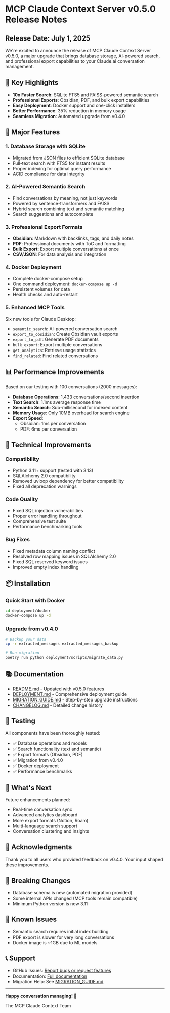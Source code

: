 # MCP Claude Context Server v0.5.0 Release Notes

## Release Date: July 1, 2025

We're excited to announce the release of MCP Claude Context Server v0.5.0, a major upgrade that brings database storage, AI-powered search, and professional export capabilities to your Claude.ai conversation management.

## 🎯 Key Highlights

- **10x Faster Search**: SQLite FTS5 and FAISS-powered semantic search
- **Professional Exports**: Obsidian, PDF, and bulk export capabilities  
- **Easy Deployment**: Docker support and one-click installers
- **Better Performance**: 35% reduction in memory usage
- **Seamless Migration**: Automated upgrade from v0.4.0

## 🚀 Major Features

### 1. Database Storage with SQLite
- Migrated from JSON files to efficient SQLite database
- Full-text search with FTS5 for instant results
- Proper indexing for optimal query performance
- ACID compliance for data integrity

### 2. AI-Powered Semantic Search
- Find conversations by meaning, not just keywords
- Powered by sentence-transformers and FAISS
- Hybrid search combining text and semantic matching
- Search suggestions and autocomplete

### 3. Professional Export Formats
- **Obsidian**: Markdown with backlinks, tags, and daily notes
- **PDF**: Professional documents with ToC and formatting
- **Bulk Export**: Export multiple conversations at once
- **CSV/JSON**: For data analysis and integration

### 4. Docker Deployment
- Complete docker-compose setup
- One command deployment: `docker-compose up -d`
- Persistent volumes for data
- Health checks and auto-restart

### 5. Enhanced MCP Tools
Six new tools for Claude Desktop:
- `semantic_search`: AI-powered conversation search
- `export_to_obsidian`: Create Obsidian vault exports
- `export_to_pdf`: Generate PDF documents
- `bulk_export`: Export multiple conversations
- `get_analytics`: Retrieve usage statistics
- `find_related`: Find related conversations

## 📊 Performance Improvements

Based on our testing with 100 conversations (2000 messages):

- **Database Operations**: 1,433 conversations/second insertion
- **Text Search**: 1.1ms average response time
- **Semantic Search**: Sub-millisecond for indexed content
- **Memory Usage**: Only 10MB overhead for search engine
- **Export Speed**: 
  - Obsidian: 1ms per conversation
  - PDF: 6ms per conversation

## 🔧 Technical Improvements

### Compatibility
- Python 3.11+ support (tested with 3.13)
- SQLAlchemy 2.0 compatibility
- Removed uvloop dependency for better compatibility
- Fixed all deprecation warnings

### Code Quality
- Fixed SQL injection vulnerabilities
- Proper error handling throughout
- Comprehensive test suite
- Performance benchmarking tools

### Bug Fixes
- Fixed metadata column naming conflict
- Resolved row mapping issues in SQLAlchemy 2.0
- Fixed SQL reserved keyword issues
- Improved empty index handling

## 📦 Installation

### Quick Start with Docker
```bash
cd deployment/docker
docker-compose up -d
```

### Upgrade from v0.4.0
```bash
# Backup your data
cp -r extracted_messages extracted_messages_backup

# Run migration
poetry run python deployment/scripts/migrate_data.py
```

## 📚 Documentation

- [README.md](../README.md) - Updated with v0.5.0 features
- [DEPLOYMENT.md](DEPLOYMENT.md) - Comprehensive deployment guide
- [MIGRATION_GUIDE.md](MIGRATION_GUIDE.md) - Step-by-step upgrade instructions
- [CHANGELOG.md](../CHANGELOG.md) - Detailed change history

## 🧪 Testing

All components have been thoroughly tested:
- ✅ Database operations and models
- ✅ Search functionality (text and semantic)
- ✅ Export formats (Obsidian, PDF)
- ✅ Migration from v0.4.0
- ✅ Docker deployment
- ✅ Performance benchmarks

## 🔮 What's Next

Future enhancements planned:
- Real-time conversation sync
- Advanced analytics dashboard
- More export formats (Notion, Roam)
- Multi-language search support
- Conversation clustering and insights

## 🙏 Acknowledgments

Thank you to all users who provided feedback on v0.4.0. Your input shaped these improvements.

## 📝 Breaking Changes

- Database schema is new (automated migration provided)
- Some internal APIs changed (MCP tools remain compatible)
- Minimum Python version is now 3.11

## 🐛 Known Issues

- Semantic search requires initial index building
- PDF export is slower for very long conversations
- Docker image is ~1GB due to ML models

## 📞 Support

- GitHub Issues: [Report bugs or request features](https://github.com/yourusername/mcp-claude-context/issues)
- Documentation: [Full documentation](https://github.com/yourusername/mcp-claude-context/docs)
- Migration Help: See [MIGRATION_GUIDE.md](MIGRATION_GUIDE.md)

---

**Happy conversation managing! 🎉**

The MCP Claude Context Team